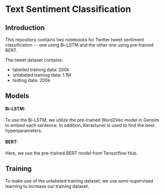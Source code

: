 # Text Sentiment Classification

## Introduction
This repository contains two notebooks for Twitter tweet sentiment classification -- one using Bi-LSTM and the other one using pre-trained BERT.

The tweet dataset contains:
- labelled training data: 200k
- unlabeled training data: 1.1M
- testing data: 200k


## Models
#### Bi-LSTM:
To use the Bi-LSTM, we utilize the pre-trained Word2Vec model in Gensim to embed each sentence. In addition, Kerastuner is used to find the best hyperparameters.


#### BERT:
Here, we use the pre-trained BERT model from Tensorflow Hub. 


## Training
To make use of the unlabeled training dataset, we use semi-supervised learning to increase our training dataset.
